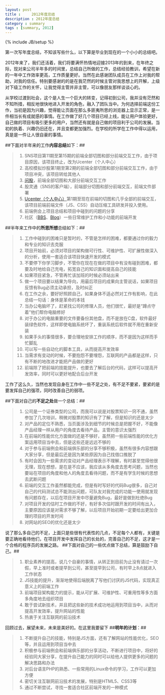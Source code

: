 ```yaml
---
layout: post
title : 	2012年度总结
description : 2012年度总结
category : summary
tags : [summary, 2012]
---
```

{% include JB/setup %}

第一次写年度总结，不知该写些什么，以下算是毕业到现在的一个小小的总结吧。

2012年来了，我们还活着，我们将要满怀热情地迎接2013年的到来，在年终之际，现对来公司半年多的时间里，总结自己所做的工作，总结经验教训，希望在新的一年中工作效率更高，工作质量更好。当然在此感谢团队成员在工作上对我的帮助，对我的信任。特别要感谢的的是在我茫然的时候主管对我思想上的开解，上级对下级工作的关怀，让我觉得主管并非主管，可以像朋友那样谈谈心的。

从学校过渡到社会，这个是人生一个巨大的转变，记得初到公司，我并没有茫然和不知所措，相反地很快地进入开发的角色，融入了团队当中。为何选择前端这份工作，当初是因为兴趣，觉得能让页面在那么多匪夷所思的浏览器上显示正常，是一件相当长有成就感的事情。在工作做了好几个项目已经上线，能让用户体验更好，自己做的项目有吸引更多的用户，当然还有就是自己做的项目利于公司的发展。当初的执着、兴趣仍旧还在，并且变都更加强烈。在学校的所学在工作中得以运用，真是是一件让人很自豪的事情。

##下面对半年来的工作**内容总结**如下：##

>1.	SNS项目第11期至第15期的前端全部切图和部分前端交互工作，由于项目原因，该项目终止，改为Ucenter（个人中心）
>2.	高校模拟炒股第1期至第2期的前端全部切图和部分前端交互工作，由于项目冲突，该项目转给其他人
>3.	[问股](http://ask.10jqka.com.cn/)，前端全部切图和大部分前端交互工作
>4.	股灵通（SNS的客户端），前端部分切图和部分前端交互，前端文件部署
>5.	[Ucenter（个人中心）](http://t.10jqka.com.cn/127750329)第1期至现在前端的切图和几乎全部的前端交互，该项目前端前端文件（JS、CSS）自动压缩工具研发并投入使用。
>6.	前端例会上项目总结和项目中碰到的问题的分享
>7.	社区（[BBS](http://bbs.10jqka.com.cn/)、[Blog](http://blog.10jqka.com.cn/)）一些日常维护工作和小功能的前端开发

##半年来工作中的**所思所想**总结如下：##

>1.	工作中碰到的困难只是暂时的，不管是怎样的困难，都要通过你的毅力和专业的知识去克服
>2.	项目开始前，必须对项目的架构做可行性、可维护性、可扩展性做深入的分析，使用一套适合该项目快速开发的模式	
>3.	不要停下你学习脚步，不管你在现在在做的项目中有没有碰到困难，都要及时地给自己充电，拓宽自己的知识面和提高自己的技能  
>4.	如果项目紧急，不管再忙该加班的时候必须站出来
>5.	做一个项目要以结果为导向，用最后项目的成果向主管说话，如果项目反馈有Bug必须主动承担，及时纠正
>6.	在工作之余，要好好照顾自己，如果身体不适必然对工作有影响，在此总结一句话：身体是革命的本钱
>7.	当办公电脑坏了，赶紧找公司的修理人员，他们很忙，最好是“蹲点守着”他们帮你电脑修好
>8.	对于办公的电脑重要的文件要备份其他盘，而不是放在C盘，软件最好装绿色软件，这样即使电脑系统坏了，重装系统后软件就不用在重新安装
>9.	如果手头的事情很多，要合理地安排工作的顺序，而不是因为这样而手忙脚乱
>10.	可以写一些自动化的脚本工具，从而提高开发效率
>11.	当需求有变动的时候，不要抱怨不要埋怨，互联网的产品都是这样，只有不断的地改进才能把产品做的更好
>12.	前端除了把前端的技能提升，也要去了解后台的代码，这样可以提高开发效率，同时可以更好地配合后台开发


工作了这么久，当然也发现自身在工作中一些不足之处，有不足不要紧，要紧的是要发挥自己的强项，同时改善自己的弱项。

##下面对自己的**不足之处**做一个总结：##

>1.	公司是一个证券类型的公司，而我可以说是对股票知识一窍不通，虽然参加了几次培训，稍微对股票的知识有了了解，但是知识的还是太少
>2.	对产品的定位不熟悉，当页面涉及到细节的时候总是把握不好，不能像产品经理一样从用户的角度去看待产品，主管的意识太强烈
>3.	在前端的性能优化方面做的还是不够好，虽然把一些前端性能的优化方案运用项目当中去，但是这些还是远远不够的
>4.	对于参与前端例会和前端俱乐部的分享不够积极，虽然有很多内容想跟大家分享，但是最后还是因为某些原因为自己找借口推脱了
>5.	有时会因为一些需求的变动对产品经理表示不理解，有时甚至觉得他很无理，现在想想，是在是不应该，我应该从多角度去思考问题，当然也要站在项目的角度和他人的角度去看待问题，而不是有学生时候的思想去武断问题
>6.	前端的交互工作虽然都能完成，但是有时写好的代码Bug很多，自己对自己的代码测试总不能测出问题，可队友对我完成的功能一使用就发现有问题存在，以后在项目开发中尽量避免Bug，最好是做到杜绝Bug
>7.	对项目开发的估时工作做的不好，有好多次估时跟开发的时间有出入，主要原因应该是对需求不够了解，以后项目开始初期一定要给出更加合理的项目的开发时间
>8.	对网站的SEO的优化还是太少

说了那么多自己的不足，上面只是些很有代表性的几点，不足每个人都有，关键是要正确地看待他们，在项目开发中发挥自己的长处的，完善自己的不足，这才是一个合格的程序员的发展之路。
##下面对自己的一些优点做下总结，算是鼓励下自己。##

>1.	职业素养的提高，说几个自豪的事情，从转正到目前为止没有请过一次假，早上准时或者提早到公司，甚至提早到公司，有时早上8点就进入工作状态
>2.	JS技能的提升，渐渐地使得后端脱离了写他们讨厌的JS代码，实现真正意义上的前端工作
>3.	前端项目架构能力的提示，能从可扩展、可维护性、可重用性等多方面多角度地去组织项目
>4.	敢于尝试新技术，并且把这些新的技术成功地运用到项目当中，从而对提高开发效率，提升网站的性能
>5.	热衷于关注互联网的前沿技术

回顾过去，展望未来，未来是美好的。在这里我要留下
##**明年的计划**：##

>1.	不断提升自己的技能，特别是JS方面，还有了解网站的性能优化，SEO等，并且运用到项目当中去
>2.	积极参与前端例会和前端俱乐部的分享活动，不断进行项目中，将好的经验同大家分享，在提升自己能力的同时可以给他人提供更多的问题的解决思路和办法
>3.	对后台语言PHP的熟悉、一些常用的Linux命令的学习，工作可以更加方便
>4.	密切关注互联网前沿技术的发展，特别是HTML5、CSS3等
>5.	通过不断尝试，寻找一套适合社区前端开发的一种模式

